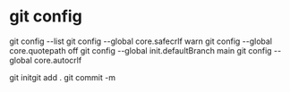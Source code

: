 # git config
git config --list
git config --global core.safecrlf warn
git config --global core.quotepath off
git config --global init.defaultBranch main
git config --global core.autocrlf

git initgit add . 
git commit -m 